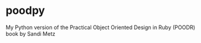 poodpy
======

My Python version of the Practical Object Oriented Design in Ruby (POODR) book by Sandi Metz
